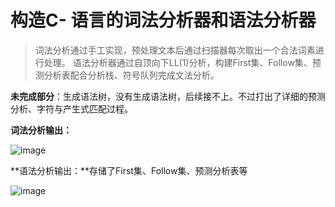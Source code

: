 # 构造C- 语言的词法分析器和语法分析器
> 词法分析通过手工实现，预处理文本后通过扫描器每次取出一个合法词素进行处理。
> 语法分析器通过自顶向下LL(1)分析，构建First集、Follow集、预测分析表配合分析栈、符号队列完成文法分析。

**未完成部分**：生成语法树，没有生成语法树，后续接不上。不过打出了详细的预测分析、字符与产生式匹配过程。

**词法分析输出：**

![image](https://github.com/user-attachments/assets/5b56ba7e-9177-409d-9c6c-9c55fab710d2)

**语法分析输出：**存储了First集、Follow集、预测分析表等

![image](https://github.com/user-attachments/assets/97eba6fc-57bf-4d57-a742-e21d5f3489aa)
